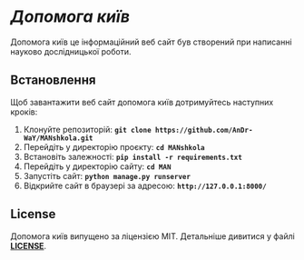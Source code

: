 # *Допомога київ*

Допомога київ це інформаційний веб сайт був створений при написанні науково дослідницької роботи.

## **Встановлення**

Щоб завантажити веб сайт допомога київ дотримуйтесь наступних кроків:

1. Клонуйте репозиторій: **`git clone https://github.com/AnDr-WaY/MANshkola.git`**
2. Перейдіть у директорію проєкту: **`cd MANshkola`**
3. Встановіть залежності: **`pip install -r requirements.txt`**
4. Перейдіть у директорію сайту: **`cd MAN`**
5. Запустіть сайт: **`python manage.py runserver`**
6. Відкрийте сайт в браузері за адресою: **`http://127.0.0.1:8000/`**



## **License**

Допомога київ випущено за ліцензією MIT. Детальніше дивитися у файлі **[LICENSE](https://github.com/AnDr-WaY/MANshkola/blob/master/LICENSE)**.

